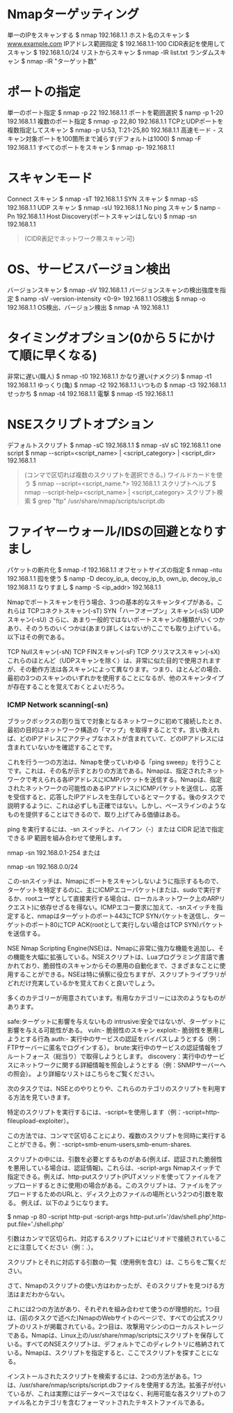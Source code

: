 # Nmapターゲッティング
単一のIPをスキャンする
$ nmap 192.168.1.1
ホスト名のスキャン
$ www.example.com 
IPアドレス範囲指定
$ 192.168.1.1-100
CIDR表記を使用してスキャン
$ 192.168.1.0/24 
リストからスキャン
$ nmap -lR list.txt 
ランダムスキャン
$ nmap -lR "ターゲット数"

# ポートの指定
単一のポート指定
$ nmap -p 22 192.168.1.1 
ポートを範囲選択
$ namp -p 1-20 192.168.1.1 
複数のポート指定
$ nmap -p 22,80 192.168.1.1
TCPとUDPポートを複数指定してスキャン
$ nmap -p U:53, T:21-25,80 192.168.1.1
高速モード - スキャン対象ポートを100箇所まで減らす(デフォルトは1000)
$ nmap -F 192.168.1.1
すべてのポートをスキャン
$ nmap -p- 192.168.1.1

# スキャンモード
Connect スキャン
$ nmap -sT 192.168.1.1
SYN スキャン
$ nmap -sS 192.168.1.1
UDP スキャン
$ nmap -sU 192.168.1.1
No ping スキャン
$ namp -Pn 192.168.1.1
Host Discovery(ポートスキャンはしない)
$ nmap -sn 192.168.1.1
>(CIDR表記でネットワーク帯スキャン可)

# OS、サービスバージョン検出
バージョンスキャン
$ nmap -sV 192.168.1.1
バージョンスキャンの検出強度を指定
$ namp -sV -version-intensity <0-9> 192.168.1.1
OS検出
$ nmap -o 192.168.1.1
OS検出、バージョン検出
$ nmap -A 192.168.1.1

# タイミングオプション(0から５にかけて順に早くなる)
非常に遅い(職人)
$ nmap -t0 192.168.1.1
かなり遅い(ナメクジ)
$ nmap -t1 192.168.1.1
ゆっくり(亀)
$ nmap -t2 192.168.1.1
いつもの
$ nmap -t3 192.168.1.1
せっかち
$ nmap -t4 192.168.1.1
電撃
$ nmap -t5 192.168.1.1

# NSEスクリプトオプション
デフォルトスクリプト
$ nmap -sC 192.168.1.1
$ nmap -sV sC 192.168.1.1
one script
$ nmap --script=<script_name> | <script_category> | <script_dir> 192.168.1.1
>(コンマで区切れば複数のスクリプトを選択できる。)
ワイルドカードを使う
$ nmap --script=<script_name.*> 192.168.1.1
スクリプトヘルプ
$ nmap --script-help=<script_name> | <script_category> 
スクリプト検索
$ grep "ftp" /usr/share/nmap/scripts/script.db

# ファイヤーウォール/IDSの回避となりすまし
パケットの断片化
$ nmap -f 192.168.1.1
オフセットサイズの指定
$ nmap -ntu <num> 192.168.1.1
囮を使う
$ namp -D decoy_ip_a, decoy_ip_b, own_ip, decoy_ip_c 192.168.1.1
なりすまし
$ namp -S <ip_addr> 192.168.1.1


Nmapでポートスキャンを行う場合、3つの基本的なスキャンタイプがある。これらは
 TCPコネクトスキャン(-sT)
 SYN「ハーフオープン」スキャン(-sS)
 UDPスキャン(-sU)
さらに、あまり一般的ではないポートスキャンの種類がいくつかあり、そのうちのいくつかは(あまり詳しくはないが)ここでも取り上げている。以下はその例である。

 TCP Nullスキャン(-sN)
 TCP FINスキャン(-sF)
 TCP クリスマススキャン(-sX)
これらのほとんど（UDPスキャンを除く）は、非常に似た目的で使用されますが、その動作方法は各スキャンによって異なります。つまり、ほとんどの場合、最初の3つのスキャンのいずれかを使用することになるが、他のスキャンタイプが存在することを覚えておくとよいだろう。

 ### ICMP Network scanning(-sn)
ブラックボックスの割り当てで対象となるネットワークに初めて接続したとき、最初の目的はネットワーク構造の「マップ」を取得することです。言い換えれば、どのIPアドレスにアクティブなホストが含まれていて、どのIPアドレスには含まれていないかを確認することです。

これを行う一つの方法は、Nmapを使っていわゆる「ping sweep」を行うことです。これは、その名が示すとおりの方法である。Nmapは、指定されたネットワークで考えられる各IPアドレスにICMPパケットを送信する。Nmapは、指定されたネットワークの可能性のあるIPアドレスにICMPパケットを送信し、応答を受信すると、応答したIPアドレスを生存しているとマークする。後のタスクで説明するように、これは必ずしも正確ではない。しかし、ベースラインのようなものを提供することはできるので、取り上げてみる価値はある。

ping を実行するには、-sn スイッチと、ハイフン（-）または CIDR 記法で指定できる IP 範囲を組み合わせて使用します。

nmap -sn 192.168.0.1-254
または

nmap -sn 192.168.0.0/24

この-snスイッチは、Nmapにポートをスキャンしないように指示するもので、ターゲットを特定するのに、主にICMPエコーパケット(または、sudoで実行するか、rootユーザとして直接実行する場合は、ローカルネットワーク上のARPリクエスト)に依存せざるを得ない。ICMPエコー要求に加えて、-snスイッチを指定すると、nmapはターゲットのポート443にTCP SYNパケットを送信し、ターゲットのポート80にTCP ACK(rootとして実行しない場合はTCP SYN)パケットを送信する。

 NSE
Nmap Scripting Engine(NSE)は、Nmapに非常に強力な機能を追加し、その機能を大幅に拡張している。NSEスクリプトは、Luaプログラミング言語で書かれており、脆弱性のスキャンからその悪用の自動化まで、さまざまなことに使用することができる。NSEは特に偵察に役立ちますが、スクリプトライブラリがどれだけ充実しているかを覚えておくと良いでしょう。

多くのカテゴリーが用意されています。有用なカテゴリーには次のようなものがあります。

safe:ターゲットに影響を与えないもの
intrusive:安全ではないが、ターゲットに影響を与える可能性がある。
vuln:- 脆弱性のスキャン
exploit:- 脆弱性を悪用しようとする行為
auth:- 実行中のサービスの認証をバイパスしようとする（例：FTPサーバーに匿名でログインする）。
brute:実行中のサービスの認証情報をブルートフォース（総当り）で取得しようとします。
discovery：実行中のサービスにネットワークに関する詳細情報を照会しようとする（例：SNMPサーバーへの照会）。
より詳細なリストはこちらをご覧ください。

次のタスクでは、NSEとのやりとりや、これらのカテゴリのスクリプトを利用する方法を見ていきます。

特定のスクリプトを実行するには、-script=<script-name>を使用します（例：-script=http-fileupload-exploiter）。

この方法では、コンマで区切ることにより、複数のスクリプトを同時に実行することができる。例：-script=smb-enum-users,smb-enum-shares.

スクリプトの中には、引数を必要とするものがある(例えば、認証された脆弱性を悪用している場合は、認証情報)。これらは、-script-args Nmapスイッチで指定できる。例えば、http-putスクリプト(PUTメソッドを使ってファイルをアップロードするときに使用)の場合がある。このスクリプトは、ファイルをアップロードするためのURLと、ディスク上のファイルの場所という2つの引数を取る。 例えば、以下のようになります。

$ nmap -p 80 -script http-put -script-args http-put.url='/dav/shell.php',http-put.file='./shell.php'

引数はカンマで区切られ、対応するスクリプトにはピリオドで接続されていることに注意してください（例：<script-name>.<argument>）。

スクリプトとそれに対応する引数の一覧（使用例を含む）は、こちらをご覧ください。

さて、Nmapのスクリプトの使い方はわかったが、そのスクリプトを見つける方法はまだわからない。

これには2つの方法があり、それぞれを組み合わせて使うのが理想的だ。1つ目は、(前のタスクで述べた)NmapのWebサイトのページで、すべての公式スクリプトのリストが掲載されている。2つ目は、攻撃用マシンのローカルストレージである。Nmapは、Linux上の/usr/share/nmap/scriptsにスクリプトを保存している。すべてのNSEスクリプトは、デフォルトでこのディレクトリに格納されている。Nmapは、スクリプトを指定すると、ここでスクリプトを探すことになる。

インストールされたスクリプトを検索するには、2つの方法がある。1つは、/usr/share/nmap/scripts/script.dbファイルを使用する方法。拡張子が付いているが、これは実際にはデータベースではなく、利用可能な各スクリプトのファイル名とカテゴリを含むフォーマットされたテキストファイルである。
